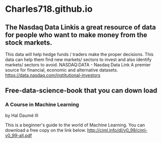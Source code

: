 # Charles718.github.io

## The Nasdaq Data Linkis a great resource of data for people who want to make money from the stock markets. 
This data will help hedge funds / traders make the proper decisions. This data can help them find new markets/ sectors to invest and also identify markets/ sectors to avoid.
NASDAQ:DATA - Nasdaq Data Link A premier source for financial, economic and alternative datasets.
https://data.nasdaq.com/institutional-investors

## Free-data-science-book that you can down load
### A Course in Machine Learning
by Hal Daumé III

This is a beginner's guide to the world of Machine Learning. 
You can download a free copy on the link below.
http://ciml.info/dl/v0_99/ciml-v0_99-all.pdf


